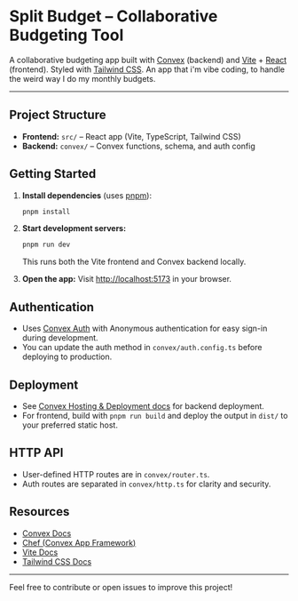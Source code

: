 # Split Budget – Collaborative Budgeting Tool

A collaborative budgeting app built with [Convex](https://convex.dev) (backend) and [Vite](https://vitejs.dev/) + [React](https://react.dev) (frontend). Styled with [Tailwind CSS](https://tailwindcss.com/). An app that i'm vibe coding, to handle the weird way I do my monthly budgets.

---

## Project Structure

- **Frontend:** `src/` – React app (Vite, TypeScript, Tailwind CSS)
- **Backend:** `convex/` – Convex functions, schema, and auth config

## Getting Started

1. **Install dependencies** (uses [pnpm](https://pnpm.io/)):

   ```sh
   pnpm install
   ```

2. **Start development servers:**

   ```sh
   pnpm run dev
   ```

   This runs both the Vite frontend and Convex backend locally.

3. **Open the app:**
   Visit [http://localhost:5173](http://localhost:5173) in your browser.

## Authentication

- Uses [Convex Auth](https://auth.convex.dev/) with Anonymous authentication for easy sign-in during development.
- You can update the auth method in `convex/auth.config.ts` before deploying to production.

## Deployment

- See [Convex Hosting & Deployment docs](https://docs.convex.dev/production/) for backend deployment.
- For frontend, build with `pnpm run build` and deploy the output in `dist/` to your preferred static host.

## HTTP API

- User-defined HTTP routes are in `convex/router.ts`.
- Auth routes are separated in `convex/http.ts` for clarity and security.

## Resources

- [Convex Docs](https://docs.convex.dev/)
- [Chef (Convex App Framework)](https://chef.convex.dev)
- [Vite Docs](https://vitejs.dev/)
- [Tailwind CSS Docs](https://tailwindcss.com/)

---

Feel free to contribute or open issues to improve this project!
